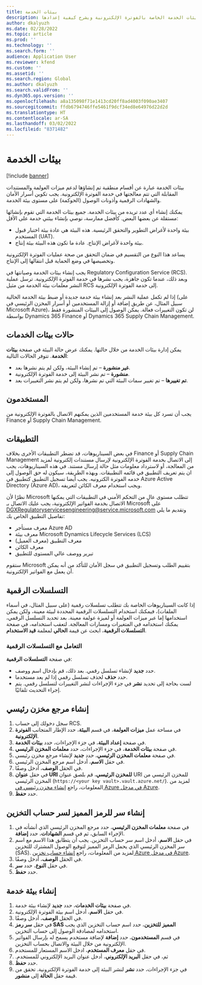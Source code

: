 ```yaml
---
title: بيئات الخدمة
description: يوفر هذا الموضوع معلومات حول بيئات الخدمة الخاصة بالفوترة الإلكترونية ويشرح كيفية إعدادها.
author: dkalyuzh
ms.date: 02/28/2022
ms.topic: article
ms.prod: ''
ms.technology: ''
ms.search.form: ''
audience: Application User
ms.reviewer: kfend
ms.custom: ''
ms.assetid: ''
ms.search.region: Global
ms.author: dkalyuzh
ms.search.validFrom: ''
ms.dyn365.ops.version: ''
ms.openlocfilehash: a8a135098f71e1413cd20ff8ad4003f090ae3407
ms.sourcegitcommit: ffdb6794746ffe5461f9dcf34ed8e64976d22d2d
ms.translationtype: HT
ms.contentlocale: ar-SA
ms.lasthandoff: 03/02/2022
ms.locfileid: "8371482"
---
```

# <a name="service-environments"></a>بيئات الخدمة

[!include [banner](../includes/banner.md)]

بيئات الخدمة عبارة عن أقسام منطقية تم إنشاؤها لدعم ميزات العولمة والمستندات المقابلة التي تتم معالجتها في خدمة الفوترة الإلكترونية. يجب تكوين أسرار الأمان والشهادات الرقمية وأذونات الوصول (الحوكمة) على مستوى بيئة الخدمة.

يمكنك إنشاء أي عدد تريده من بيئات الخدمة. جميع بيئات الخدمة التي تقوم بإنشائها مستقلة عن بعضها البعض. كأفضل ممارسة، نوصي بإنشاء بيئتي خدمة على الأقل:

- بيئة واحدة لأغراض التطوير والتحقق الرئيسية. هذه البيئة هي عادة بيئة اختبار قبول المستخدم (UAT).
- بيئة واحدة لأغراض الإنتاج. عادة ما تكون هذه البيئة بيئة إنتاج.

يساعد هذا النوع من التقسيم في ضمان التحقق من صحة عمليات الفوترة الإلكترونية وتخصيصها في وضع الحماية قبل انتقالها إلى الإنتاج.

يجب إنشاء بيئات الخدمة وصيانتها في Regulatory Configuration Service (RCS). وبعد ذلك، عندما تكون جاهزة، يجب نشرها في خدمة الفوترة الإلكترونية. ترسل عملية النشر معلمات بيئة الخدمة من مثيل RCS إلى خدمة الفوترة الإلكترونية.

إذا لم تكمل عملية النشر بعد إنشاء بيئة خدمة جديدة أو ضبط بيئة الخدمة الحالية (على سبيل المثال، عن طريق إضافة أو إزالة المستخدمين أو أسرار المخزن الرئيسي في Microsoft Azure)، لن تكون التغييرات فعالة. يمكن الوصول إلى البيئات المنشورة فقط بواسطة Dynamics 365 Finance أو Dynamics 365 Supply Chain Management.

## <a name="service-environment-statuses"></a>حالات بيئات الخدمات

يمكن إدارة بيئات الخدمة من خلال حالتها. يمكنك عرض حالة البيئة في صفحة **بيئات الخدمة**. تتوفر الحالات التالية:

- **غير منشورة** – تم إنشاء البيئة، ولكن لم يتم نشرها بعد.
- **منشورة** – تم نشر البيئة إلى خدمة الفوترة الإلكترونية.
- **تم تغييرها** – تم تغيير سمات البيئة التي تم نشرها، ولكن لم يتم نشر التغييرات بعد.

## <a name="users"></a>المستخدمون

يجب أن تسرد كل بيئة خدمة المستخدمين الذين يمكنهم الاتصال بالفوترة الإلكترونية من Finance أو Supply Chain Management.

## <a name="applications"></a>التطبيقات

في بعض السيناريوهات، قد تضطر التطبيقات الأخرى بخلاف Finance أو Supply Chain Management إلى الاتصال بخدمة الفوترة الإلكترونية لإرسال مستندات إلكترونية لمزيد من المعالجة، أو لاسترداد معلومات مثل حالة إرسال مستند. في هذه السيناريوهات، يجب ان يتم تعريف التطبيق في قائمه التطبيقات. وبهذه الطريقة، سيكون له حق الوصول إلى خدمه الفوترة الكترونيه. يجب أيضا تسجيل التطبيق كتطبيق في Azure Active Directory (Azure AD)، ويجب استخدام معرف الكائن لتعريفه. 

نظرًا لأن Microsoft تتطلب مستوى عالٍ من التحكم الأمني في التطبيقات التي يمكنها الاتصال بخدمة الفواتير الإلكترونية، يجب عليك الاتصال بـ Microsoft على <DGXRegulatoryservicesengineering@service.microsoft.com> وتقديم ما يلي تفاصيل التطبيق الخاص بك:

- معرف مستأجر Azure AD
- معرف بيئة Microsoft Dynamics ‏Lifecycle Services ‏(LCS)
- معرف التطبيق (معرف العميل)
- معرف الكائن
- تبرير ووصف عالي المستوى للتطبيق

ستقوم Microsoft بتقييم الطلب وتسجيل التطبيق في سجل الأمان للتأكد من أنه يمكن أن يعمل مع الفواتير الإلكترونية.

## <a name="number-sequences"></a>التسلسلات الرقمية

إذا كانت السيناريوهات الخاصة بك تتطلب تسلسلات رقمية (على سبيل المثال، في أسماء الملفات)، فيمكنك استخدام التسلسلات الرقمية المحددة لبيئة معينة، ولكن يمكن استخدامها إما عبر ميزات العولمة أو لميزة عولمة معينة. بعد تحديد التسلسل الرقمي، يمكنك استخدامه في المتغيرات ومسارات المعالجة. لتعقب استخدامه، في صفحة **التسلسلات الرقمية**، ابحث عن قيمة **الحالي** لمعلمة **قيد الاستخدام**.

### <a name="working-with-number-sequences"></a>التعامل مع التسلسلات الرقمية
في صفحة **التسلسلات الرقمية**: 

- حدد **جديد** لإنشاء تسلسل رقمي. بعد ذلك، قم بإدخال اسم ووصف. 
- حدد **حذف** لحذف تسلسل رقمي إذا لم يعد مستخدما.
- لست بحاجة إلى تحديد **نشر** في جزء الإجراءات لنشر التغييرات لتسلسل رقمي. يتم إجراء التحديث تلقائيًا.

## <a name="create-a-key-vault-reference"></a>إنشاء مرجع مخزن رئيسي

1. سجل دخولك إلى حساب RCS.
2. في مساحة عمل **ميزات العولمة**، في قسم **البيئة**، حدد الإطار المتجانب **الفوترة الإلكترونية**.
3. في صفحة **إعداد البيئة**، في جزء الإجراءات، حدد **بيئات الخدمة**.
4. في صفحة **بيئات الخدمة**، في جزء الإجراءات، حدد **معلمات المخزن الرئيسي**.
5. في صفحة **معلمات المخزن الرئيسي**، حدد **جديد** لإنشاء مرجع مخزن رئيسي.
6. في حقل **الاسم**، أدخل اسم مرجع المخزن الرئيسي.
7. في الحقل **الوصف**، أدخل وصفًا.
8. في حقل **عنوان URI للمخزن الرئيسي**، قم بلصق عنوان URI للمخزن الرئيسي من المخزن الرئيسي (`https://<your key vault>.vault.azure.net/`). لمزيد من المعلومات، راجع [إنشاء مخزن رئيسي في Azure في مدخل Azure](e-invoicing-create-azure-key-vault-azure-portal.md).
9. حدد **حفظ**.
    
## <a name="create-a-secret-for-the-storage-account-secret-token"></a>إنشاء سر للرمز المميز لسر حساب التخزين

1. في صفحة **معلمات المخزن الرئيسي**، حدد مرجع المخزن الرئيسي الذي أنشأته في الإجراء السابق، ثم في قسم **الشهادات**، حدد **إضافة**.
2. في حقل **الاسم**، أدخل اسم سر حساب التخزين. يجب أن يتطابق هذا الاسم مع اسم سر المخزن الرئيسي الذي يحمل الرمز المميز لتوقيع الوصول المشترك للتخزين (SAS). لمزيد من المعلومات، راجع [إنشاء حساب تخزين Azure في مدخل Azure](e-invoicing-create-azure-storage-account-azure-portal.md). 
3. في الحقل **الوصف**، أدخل وصفًا.
4. في حقل **النوع**، حدد **سر**.
5. حدد **حفظ**.
    
## <a name="create-a-service-environment"></a>إنشاء بيئة خدمة

1. في صفحة **بيئات الخدمات**، حدد **جديد** لإنشاء بيئة خدمة.
2. في حقل **الاسم**، أدخل اسم بيئة الفوترة الإلكترونية.
3. في الحقل **الوصف**، أدخل وصفًا.
4. في حقل **سر رمز SAS المميز للتخزين**، حدد اسم حساب التخزين الذي يجب استخدامه لمصادقة الوصول إلى حساب التخزين.
5. في قسم **المستخدمون**، حدد **إضافة** لإضافة مستخدم يسمح له بإرسال الفواتير الإلكترونية من خلال البيئة والاتصال بحساب التخزين.
6. في حقل **معرف المستخدم**، ادخل الاسم المستعار للمستخدم. 
7. ثم، في حقل **‏‫البريد الإلكتروني**، أدخل عنوان البريد الإلكتروني للمستخدم.
8. حدد **حفظ**.
9. في جزء الإجراءات، حدد **نشر** لنشر البيئة إلى خدمة الفوترة الإلكترونية. تحقق من قيمة حقل **الحالة** إلى **منشور**.
